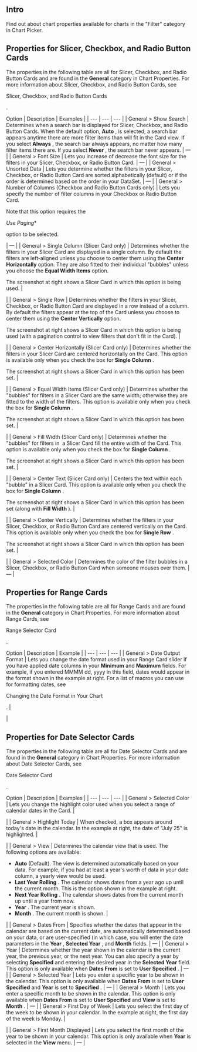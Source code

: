 

Intro
-------

Find out about chart properties available for charts in the "Filter" category in Chart Picker.


 Properties for Slicer, Checkbox, and Radio Button Cards
---------------------------------------------------------

The properties in the following table are all for Slicer, Checkbox, and Radio Button Cards and are found in the
 **General**
 category in Chart Properties. For more information about Slicer, Checkbox, and Radio Button Cards, see

Slicer, Checkbox, and Radio Button Cards

.


 Option
  |
 Description
  |
 Examples
  |
| --- | --- | --- |
|
 General > Show Search
  |
 Determines when a search bar is displayed for Slicer, Checkbox, and Radio Button Cards. When the default option,
 **Auto**
 , is selected, a search bar appears anytime there are more filter items than will fit in the Card view. If you select
 **Always**
 , the search bar always appears, no matter how many filter items there are. If you select
 **Never**
 , the search bar never appears.
  |
 —
  |
|
 General > Font Size
  |
 Lets you increase of decrease the font size for the filters in your Slicer, Checkbox, or Radio Button Card.
  |
 —
  |
|
 General > Unsorted Data
  |
 Lets you determine whether the filters in your Slicer, Checkbox, or Radio Button Card are sorted alphabetically (default) or if the order is determined based on the order in your DataSet.
  |
 —
  |
|
 General > Number of Columns (Checkbox and Radio Button Cards only)
  |
 Lets you specify the number of filter columns in your Checkbox or Radio Button Card.

Note that this option requires the

*Use Paging**

option to be selected.

|
 —
  |
|
 General > Single Column (Slicer Card only)
  |
 Determines whether the filters in your Slicer Card are displayed in a single column. By default the filters are left-aligned unless you choose to center them using the
 **Center Horizontally**
 option. They are also fitted to their individual "bubbles" unless you choose the
 **Equal Width Items**
 option.


 The screenshot at right shows a Slicer Card in which this option is being used.
  |

|
|
 General > Single Row
  |
 Determines whether the filters in your Slicer, Checkbox, or Radio Button Card are displayed in a row instead of a column. By default the filters appear at the top of the Card unless you choose to center them using the
 **Center Vertically**
 option.


 The screenshot at right shows a Slicer Card in which this option is being used (with a pagination control to view filters that don't fit in the Card).
  |

|
|
 General > Center Horizontally (Slicer Card only)
  |
 Determines whether the filters in your Slicer Card are centered horizontally on the Card. This option is available only when you check the box for
 **Single Column**
 .


 The screenshot at right shows a Slicer Card in which this option has been set.
  |

|
|
 General > Equal Width Items (Slicer Card only)
  |
 Determines whether the "bubbles" for filters in a Slicer Card are the same width; otherwise they are fitted to the width of the filters. This option is available only when you check the box for
 **Single Column**
 .


 The screenshot at right shows a Slicer Card in which this option has been set.
  |

|
|
 General > Fill Width (Slicer Card only)
  |
 Determines whether the "bubbles" for filters in  a Slicer Card fill the entire width of the Card. This option is available only when you check the box for
 **Single Column**
 .


 The screenshot at right shows a Slicer Card in which this option has been set.
  |

|
|
 General > Center Text (Slicer Card only)
  |
 Centers the text within each "bubble" in a Slicer Card. This option is available only when you check the box for
 **Single Column**
 .


 The screenshot at right shows a Slicer Card in which this option has been set (along with
 **Fill Width**
 ).
  |

|
|
 General > Center Vertically
  |
 Determines whether the filters in your Slicer, Checkbox, or Radio Button Card are centered vertically on the Card. This option is available only when you check the box for
 ****Single Row****
 .


 The screenshot at right shows a Slicer Card in which this option has been set.
  |

|
|
 General > Selected Color
  |
 Determines the color of the filter bubbles in a Slicer, Checkbox, or Radio Button Card when someone mouses over them.
  |
 —
  |


 Properties for Range Cards
-----------------------------

The properties in the following table are all for Range Cards and are found in the
 **General**
 category in Chart Properties. For more information about Range Cards, see

Range Selector Card

.


 Option
  |
 Description
  |
 Example
  |
| --- | --- | --- |
|
 General > Date Output Format
  |
 Lets you change the date format used in your Range Card slider if you have applied date columns in your
 ****Minimum****
 and
 ****Maximum****
 fields. For example, if you entered MMMM dd, yyyy in this field, dates would appear in the format shown in the example at right. For a list of macros you can use for formatting dates, see

Changing the Date Format in Your Chart

.
  |

|


 Properties for Date Selector Cards
-------------------------------------

The properties in the following table are all for Date Selector Cards and are found in the
 **General**
 category in Chart Properties. For more information about Date Selector Cards, see

Date Selector Card

.


 Option
  |
 Description
  |
 Examples
  |
| --- | --- | --- |
|
 General > Selected Color
  |
 Lets you change the highlight color used when you select a range of calendar dates in the Card.
  |

|
|
 General > Highlight Today
  |
 When checked, a box appears around today's date in the calendar. In the example at right, the date of "July 25" is highlighted.
  |

|
|
 General > View
  |
 Determines the calendar view that is used. The following options are available:
 * **Auto**
 (Default). The view is determined automatically based on your data. For example, if you had at least a year's worth of data in your date column, a yearly view would be used.
* **Last Year Rolling**
 . The calendar shows dates from a year ago up until the current month. This is the option shown in the example at right.
* **Next Year Rolling**
 . The calendar shows dates from the current month up until a year from now.
* **Year**
 . The current year is shown.
* **Month**
 . The current month is shown.
 |

|
|
 General > Dates From
  |
 Specifies whether the dates that appear in the calendar are based on the current date, are automatically determined based on your data, or are user-specified (in which case, you will enter the date parameters in the
 **Year**
 ,
 **Selected Year**
 , and
 **Month**
 fields.
  |
 —
  |
|
 General > Year
  |
 Determines whether the year shown in the calendar is the current year, the previous year, or the next year. You can also specify a year by selecting
 **Specified**
 and entering the desired year in the
 **Selected Year**
 field. This option is only available when
 **Dates From**
 is set to
 **User Specified**
 .
  |
 —
  |
|
 General > Selected Year
  |
 Lets you enter a specific year to be shown in the calendar. This option is only available when
 **Dates From**
 is set to
 **User Specified**
 and
 **Year**
 is set to
 **Specified**
 .
  |
 —
  |
|
 General > Month
  |
 Lets you enter a specific month to be shown in the calendar. This option is only available when
 **Dates From**
 is set to
 **User Specified**
 and
 **View**
 is set to
 **Month**
 .
  |
 —
  |
|
 General > First Day of Week
  |
 Lets you select the first day of the week to be shown in your calendar. In the example at right, the first day of the week is Monday.
  |

|
|
 General > First Month Displayed
  |
 Lets you select the first month of the year to be shown in your calendar. This option is only available when
 **Year**
 is selected in the
 **View**
 menu.
  |
 —
  |



